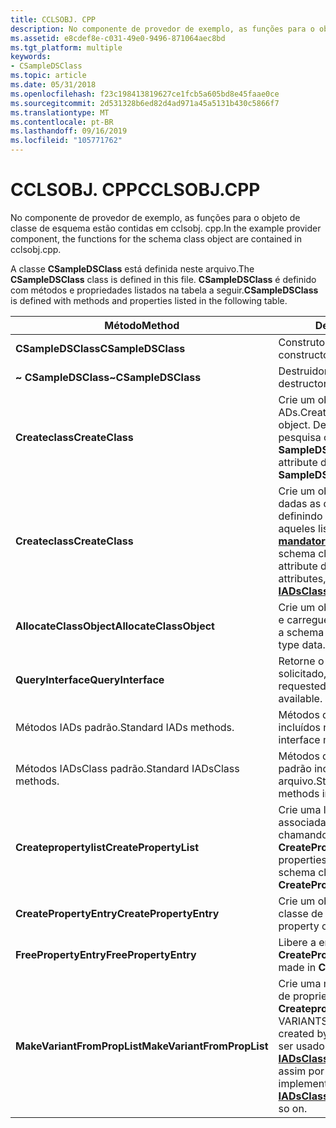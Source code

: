 ```yaml
---
title: CCLSOBJ. CPP
description: No componente de provedor de exemplo, as funções para o objeto de classe de esquema estão contidas em cclsobj. cpp.
ms.assetid: e8cdef8e-c031-49e0-9496-871064aec8bd
ms.tgt_platform: multiple
keywords:
- CSampleDSClass
ms.topic: article
ms.date: 05/31/2018
ms.openlocfilehash: f23c198413819627ce1fcb5a605bd8e45faae0ce
ms.sourcegitcommit: 2d531328b6ed82d4ad971a45a5131b430c5866f7
ms.translationtype: MT
ms.contentlocale: pt-BR
ms.lasthandoff: 09/16/2019
ms.locfileid: "105771762"
---
```

# <a name="cclsobjcpp"></a><span data-ttu-id="096fb-104">CCLSOBJ. CPP</span><span class="sxs-lookup"><span data-stu-id="096fb-104">CCLSOBJ.CPP</span></span>

<span data-ttu-id="096fb-105">No componente de provedor de exemplo, as funções para o objeto de classe de esquema estão contidas em cclsobj. cpp.</span><span class="sxs-lookup"><span data-stu-id="096fb-105">In the example provider component, the functions for the schema class object are contained in cclsobj.cpp.</span></span>

<span data-ttu-id="096fb-106">A classe **CSampleDSClass** está definida neste arquivo.</span><span class="sxs-lookup"><span data-stu-id="096fb-106">The **CSampleDSClass** class is defined in this file.</span></span> <span data-ttu-id="096fb-107">**CSampleDSClass** é definido com métodos e propriedades listados na tabela a seguir.</span><span class="sxs-lookup"><span data-stu-id="096fb-107">**CSampleDSClass** is defined with methods and properties listed in the following table.</span></span>



| <span data-ttu-id="096fb-108">Método</span><span class="sxs-lookup"><span data-stu-id="096fb-108">Method</span></span>                      | <span data-ttu-id="096fb-109">Descrição</span><span class="sxs-lookup"><span data-stu-id="096fb-109">Description</span></span>                                                                                                                                                                                                |
|-----------------------------|------------------------------------------------------------------------------------------------------------------------------------------------------------------------------------------------------------|
| <span data-ttu-id="096fb-110">**CSampleDSClass**</span><span class="sxs-lookup"><span data-stu-id="096fb-110">**CSampleDSClass**</span></span>          | <span data-ttu-id="096fb-111">Construtor padrão.</span><span class="sxs-lookup"><span data-stu-id="096fb-111">Standard constructor.</span></span>                                                                                                                                                                                      |
| <span data-ttu-id="096fb-112">**~ CSampleDSClass**</span><span class="sxs-lookup"><span data-stu-id="096fb-112">**~CSampleDSClass**</span></span>         | <span data-ttu-id="096fb-113">Destruidor padrão.</span><span class="sxs-lookup"><span data-stu-id="096fb-113">Standard destructor.</span></span>                                                                                                                                                                                       |
| <span data-ttu-id="096fb-114">**Createclass**</span><span class="sxs-lookup"><span data-stu-id="096fb-114">**CreateClass**</span></span>             | <span data-ttu-id="096fb-115">Crie um objeto de classe de esquema ADs.</span><span class="sxs-lookup"><span data-stu-id="096fb-115">Create an ADs schema class object.</span></span> <span data-ttu-id="096fb-116">Definições de atributo de pesquisa chamando **SampleDSGetClassDefinition**.</span><span class="sxs-lookup"><span data-stu-id="096fb-116">Lookup attribute definitions by calling **SampleDSGetClassDefinition**.</span></span>                                                                                                 |
| <span data-ttu-id="096fb-117">**Createclass**</span><span class="sxs-lookup"><span data-stu-id="096fb-117">**CreateClass**</span></span>             | <span data-ttu-id="096fb-118">Crie um objeto de classe de esquema, dadas as definições de atributo, definindo atributos conhecidos, como aqueles listados em [**IADsClass:: mandatoryattributes**](iadsclass-property-methods.md).</span><span class="sxs-lookup"><span data-stu-id="096fb-118">Create a schema class object, given the attribute definitions, setting known attributes, such as those listed in [**IADsClass::MandatoryAttributes**](iadsclass-property-methods.md).</span></span>                     |
| <span data-ttu-id="096fb-119">**AllocateClassObject**</span><span class="sxs-lookup"><span data-stu-id="096fb-119">**AllocateClassObject**</span></span>     | <span data-ttu-id="096fb-120">Crie um objeto de classe de esquema e carregue seus dados de tipo.</span><span class="sxs-lookup"><span data-stu-id="096fb-120">Create a schema class object and load its type data.</span></span>                                                                                                                                                       |
| <span data-ttu-id="096fb-121">**QueryInterface**</span><span class="sxs-lookup"><span data-stu-id="096fb-121">**QueryInterface**</span></span>          | <span data-ttu-id="096fb-122">Retorne o ponteiro de interface solicitado, se disponível.</span><span class="sxs-lookup"><span data-stu-id="096fb-122">Return the requested interface pointer, if available.</span></span>                                                                                                                                                      |
| <span data-ttu-id="096fb-123">Métodos IADs padrão.</span><span class="sxs-lookup"><span data-stu-id="096fb-123">Standard IADs methods.</span></span>      | <span data-ttu-id="096fb-124">Métodos de interface padrão [**IADs**](/windows/desktop/api/Iads/nn-iads-iads) incluídos neste arquivo.</span><span class="sxs-lookup"><span data-stu-id="096fb-124">Standard [**IADs**](/windows/desktop/api/Iads/nn-iads-iads) interface methods included in this file.</span></span>                                                                                                                                     |
| <span data-ttu-id="096fb-125">Métodos IADsClass padrão.</span><span class="sxs-lookup"><span data-stu-id="096fb-125">Standard IADsClass methods.</span></span> | <span data-ttu-id="096fb-126">Métodos de interface [**IADsClass**](/windows/desktop/api/Iads/nn-iads-iadsclass) padrão incluídos neste arquivo.</span><span class="sxs-lookup"><span data-stu-id="096fb-126">Standard [**IADsClass**](/windows/desktop/api/Iads/nn-iads-iadsclass) interface methods included in this file.</span></span>                                                                                                                           |
| <span data-ttu-id="096fb-127">**Createpropertylist**</span><span class="sxs-lookup"><span data-stu-id="096fb-127">**CreatePropertyList**</span></span>      | <span data-ttu-id="096fb-128">Crie uma lista de propriedades associadas a essa classe de esquema chamando **CreatePropertyEntry**.</span><span class="sxs-lookup"><span data-stu-id="096fb-128">Create a list of properties associated with this schema class by calling **CreatePropertyEntry**.</span></span>                                                                                                          |
| <span data-ttu-id="096fb-129">**CreatePropertyEntry**</span><span class="sxs-lookup"><span data-stu-id="096fb-129">**CreatePropertyEntry**</span></span>     | <span data-ttu-id="096fb-130">Crie um objeto de propriedade nesta classe de esquema.</span><span class="sxs-lookup"><span data-stu-id="096fb-130">Create one property object in this schema class.</span></span>                                                                                                                                                           |
| <span data-ttu-id="096fb-131">**FreePropertyEntry**</span><span class="sxs-lookup"><span data-stu-id="096fb-131">**FreePropertyEntry**</span></span>       | <span data-ttu-id="096fb-132">Libere a entrada feita em **CreatePropertyEntry**.</span><span class="sxs-lookup"><span data-stu-id="096fb-132">Free the entry made in **CreatePropertyEntry**.</span></span>                                                                                                                                                            |
| <span data-ttu-id="096fb-133">**MakeVariantFromPropList**</span><span class="sxs-lookup"><span data-stu-id="096fb-133">**MakeVariantFromPropList**</span></span> | <span data-ttu-id="096fb-134">Crie uma matriz de VARIAntes na lista de propriedades criada por **Createpropertylist**.</span><span class="sxs-lookup"><span data-stu-id="096fb-134">Create an array of VARIANTS from the property list created by **CreatePropertyList**.</span></span> <span data-ttu-id="096fb-135">Pode ser usado na implementação de [**IADsClass:: mandatoryattributes**](iadsclass-property-methods.md) e assim por diante.</span><span class="sxs-lookup"><span data-stu-id="096fb-135">Can be used in the implementation of [**IADsClass::MandatoryAttributes**](iadsclass-property-methods.md) and so on.</span></span> |



 

 

 




